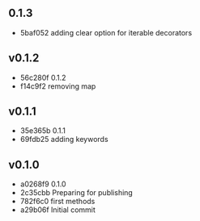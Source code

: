 
## 0.1.3
* 5baf052 adding clear option for iterable decorators
## v0.1.2
* 56c280f 0.1.2
* f14c9f2 removing map
## v0.1.1
* 35e365b 0.1.1
* 69fdb25 adding keywords
## v0.1.0
* a0268f9 0.1.0
* 2c35cbb Preparing for publishing
* 782f6c0 first methods
* a29b06f Initial commit
